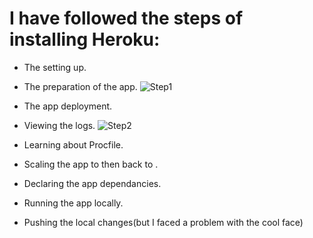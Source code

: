 # I have followed the steps of installing Heroku: 
 - The setting up.
 - The preparation of the app.
 ![Step1](https://i.ibb.co/Qcks1TL/step1.png)
 - The app deployment.
 - Viewing the logs.
 ![Step2](https://i.ibb.co/8B2QcJL/step2.png)

 - Learning about Procfile.
 - Scaling the app to  then back to .
 - Declaring the app dependancies.
 - Running the app locally.
 - Pushing the local changes(but I faced a problem with the cool face)



